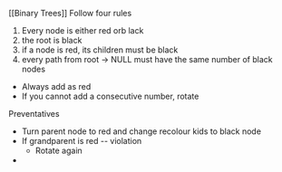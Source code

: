 [[Binary Trees]]
Follow four rules
1. Every node is either red orb lack
2. the root is black
3. if a node is red, its children must be black
4. every path from root -> NULL must have the same number of black nodes

- Always add as red
- If you cannot add a consecutive number, rotate 

Preventatives
- Turn parent node to red and change recolour kids to black node
- If grandparent is red -- violation
	- Rotate again
- 